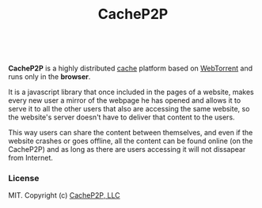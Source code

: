<h1 align="center">
  <br>
  <br>
  CacheP2P
  <br>
  <br>
</h1>

<br>

**CacheP2P** is a highly distributed [cache](https://en.wikipedia.org/wiki/Cache_(computing)) platform based on [WebTorrent](https://webtorrent.io/) and runs only in the **browser**.

It is a javascript library that once included in the pages of a website, makes every new user a mirror of the webpage he has opened and allows it to serve it to all the other users that also are accessing the same website, so the website's server doesn't have to deliver that content to the users. 

This way users can share the content between themselves, and even if the website crashes or goes offline, all the content can be found online (on the CacheP2P) and as long as there are users accessing it will not dissapear from Internet.


### License

MIT. Copyright (c) [CacheP2P, LLC](https://www.CacheP2P.com)
